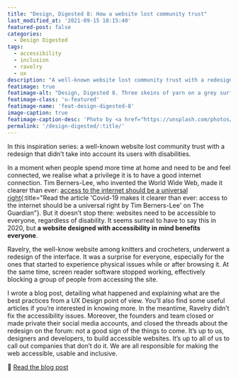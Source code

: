 ```yaml
---
title: "Design, Digested 8: How a website lost community trust"
last_modified_at: '2021-09-15 18:15:40'
featured-post: false
categories:
  - Design Digested
tags:
  - accessibility
  - inclusion
  - ravelry
  - ux
description: "A well-known website lost community trust with a redesign that didn't take into account its users with disabilities."
featimage: true
featimage-alt: "Design, Digested 8. Three skeins of yarn on a grey surface with the writing 'How a website lost community trust'."
featimage-class: 'u-featured'
featimage-name: 'feat-design-digested-8'
image-caption: true
featimage-caption-desc: 'Photo by <a href="https://unsplash.com/photos/IcvR0jFbsz0">Tara Evans</a>, composition by Silvia Maggi'
permalink: '/design-digested/:title/'
---
```

<p class="lead">In this inspiration series: a well-known website lost community trust with a redesign that didn’t take into account its users with disabilities.</p>

<!--more-->

In a moment when people spend more time at home and need to be and feel connected, we realise what a privilege it is to have a good internet connection. Tim Berners-Lee, who invented the World Wide Web, made it clearer than ever: [access to the internet should be a universal right](https://www.theguardian.com/commentisfree/2020/jun/04/covid-19-internet-universal-right-lockdown-online){:title="Read the article 'Covid-19 makes it clearer than ever: access to the internet should be a universal right by Tim Berners-Lee' on The Guardian"}. But it doesn’t stop there: websites need to be accessible to everyone, regardless of disability. It seems surreal to have to say this in 2020, but **a website designed with accessibility in mind benefits everyone**.

Ravelry, the well-know website among knitters and crocheters, underwent a redesign of the interface. It was a surprise for everyone, especially for the ones that started to experience physical issues while or after browsing it. At the same time, screen reader software stopped working, effectively blocking a group of people from accessing the site.

I wrote a blog post, detailing what happened and explaining what are the best practices from a UX Design point of view. You’ll also find some useful articles if you’re interested in knowing more. In the meantime, Ravelry didn’t fix the accessibility issues. Moreover, the founders and team closed or made private their social media accounts, and closed the threads about the redesign on the forum: not a good sign of the things to come. It’s up to us, designers and developers, to build accessible websites. It’s up to all of us to call out companies that don’t do it. We are all responsible for making the web accessible, usable and inclusive.

<p class="detached">🔗 <a href="/design/ravelry-rebranding/">Read the blog post</a></p>
